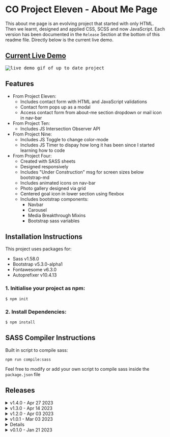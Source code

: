 # CO Project Eleven - About Me Page
This about me page is an evolving project that started with only HTML. Then we learnt, designed and applied CSS, SCSS and now JavaScript. Each version has been documented in the `Release` Section at the bottom of this readme file. Directly below is the current live demo.

## <a href="https://daryldelrosario.github.io/co-proevo_aboutme/">Current Live Demo</a>

<kbd><img src="./assets/vid/pro-eleven_ld.gif" alt="live demo gif of up to date project">

## Features
- From Project Eleven: 
    - Includes contact form with HTML and JavaScript validations
    - Contact form pops up as a modal
    - Access contact form from about-me section dropdown or mail icon in nav-bar
- From Project Ten:
    - Includes JS Intersection Observer API
- From Project Nine:
    - Includes JS Toggle to change color-mode
    - Includes JS Timer to dispay how long it has been since I started learning how to code
- From Project Four:
    - Created with SASS sheets
    - Designed responsively
    - Includes "Under Construction" msg for screen sizes below bootstrap-md
    - Includes animated icons on nav-bar
    - Photo gallery designed via grid
    - Centered goal icon in lower section using flexbox
    - Includes bootstrap components:
        - Navbar
        - Carousel
        - Media Breakthrough Mixins
        - Bootstrap sass variables

## Installation Instructions
This project uses packages for:  
- Sass v1.58.0
- Bootstrap v5.3.0-alpha1
- Fontawesome v6.3.0
- Autoprefixer v10.4.13

### 1. Initialise your project as npm:
```
$ npm init
```

### 2. Install Dependencies:
```
$ npm install
```

## SASS Compiler Instructions
Built in script to compile sass:
```
npm run compile:sass
```

Feel free to modify or add your own script to compile sass inside the <code>package.json</code> file

## Releases
<details>
    <summary>v1.4.0 - Apr 27 2023</summary>

- Project Eleven:
    - Extension from v1.3.0
    - Required one new implementation of javascript
        - implemented contact form validation
    - Check full release details <a href="https://github.com/daryldelrosario/co-proevo_aboutme/releases/tag/v1.4.0">here</a>
</details>

<details>
    <summary>v1.3.0 - Apr 14 2023</summary>

- Project Ten:
    - Extension from v1.2.0
    - Required one new implementation of javascript
        - implemented intersection observer api
    - Check full release details <a href="https://github.com/daryldelrosario/co-proevo_aboutme/releases/tag/v1.3.0">here</a>
</details>

<details>
    <summary>v1.2.0 - Apr 03 2023</summary>   

- Project Nine:
    - Extension from v1.0.0 
    - Required implementation of javascript
        - implemented color-toggle
        - implemented running time-tracker
    - Check full release details <a href="https://github.com/daryldelrosario/co-pronine_aboutme/releases/tag/v1.2.0">here</a>
</details>

<details>
    <summary>v1.0.1 - Mar 03 2023</summary>

- Fixed carousel bug
- Full details <a href="https://github.com/daryldelrosario/co-aboutme_pro-four/releases/tag/v1.0.1">here
</details>

<details>
    <summary>v1.0.0 - Feb 18 2023</summary>

- Project Four:
    - Extension from v0.1.0
    - Required two additions from a given five source
    - Check full requirements and release details <a href="https://github.com/daryldelrosario/co-aboutme_pro-four/releases/tag/v1.0.0">here</a>
</details>

<details>
    <summary>v0.1.0 - Jan 21 2023</summary>

- Project One:
    - First design using HTML only with in-line CSS
    - Check out full release notes <a href="https://github.com/daryldelrosario/co-aboutme_pro-four/releases/tag/v0.1.0">here</a>
</details>
